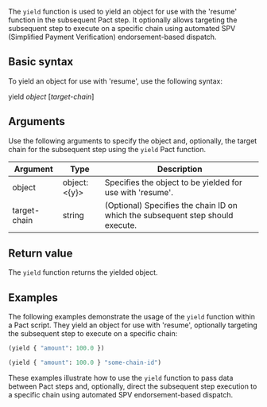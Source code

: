 The `yield` function is used to yield an object for use with the 'resume' function in the subsequent Pact step. It optionally allows targeting the subsequent step to execute on a specific chain using automated SPV (Simplified Payment Verification) endorsement-based dispatch.

## Basic syntax

To yield an object for use with 'resume', use the following syntax:

yield *object* [*target-chain*]

## Arguments

Use the following arguments to specify the object and, optionally, the target chain for the subsequent step using the `yield` Pact function.

| Argument | Type | Description |
| --- | --- | --- |
| object | object:<{y}> | Specifies the object to be yielded for use with 'resume'. |
| target-chain | string | (Optional) Specifies the chain ID on which the subsequent step should execute. |

## Return value

The `yield` function returns the yielded object.

## Examples

The following examples demonstrate the usage of the `yield` function within a Pact script. They yield an object for use with 'resume', optionally targeting the subsequent step to execute on a specific chain:

```lisp
(yield { "amount": 100.0 })
```
```lisp
(yield { "amount": 100.0 } "some-chain-id")
```

These examples illustrate how to use the `yield` function to pass data between Pact steps and, optionally, direct the subsequent step execution to a specific chain using automated SPV endorsement-based dispatch.
